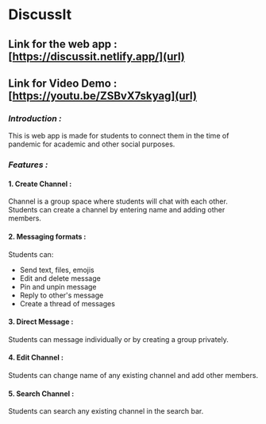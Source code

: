 # DiscussIt

## Link for the web app : [https://discussit.netlify.app/](url)

## Link for Video Demo : [https://youtu.be/ZSBvX7skyag](url)


### *Introduction :*

This is web app is made for students to connect them in the time of pandemic for academic and other social purposes.

### *Features :*


#### 1. Create Channel :

Channel is a group space where students will chat with each other. Students can create a channel by entering name and adding other members.


#### 2. Messaging formats : 

Students can: 

- Send text, files, emojis
- Edit and delete message
- Pin and unpin message
- Reply to other's message
- Create a thread of messages


#### 3. Direct Message : 

Students can message individually or by creating a group privately.


#### 4. Edit Channel : 

Students can change name of any existing channel and add other members.


#### 5. Search Channel : 

Students can search any existing channel in the search bar.
